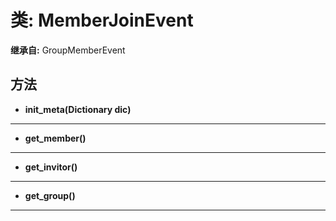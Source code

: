 # 类: MemberJoinEvent  
  
**继承自:** GroupMemberEvent  
  
## 方法 
  
- **init_meta(Dictionary dic)**  
  
---  
  
- **get_member()**  
  
---  
  
- **get_invitor()**  
  
---  
  
- **get_group()**  
  
---  
  

